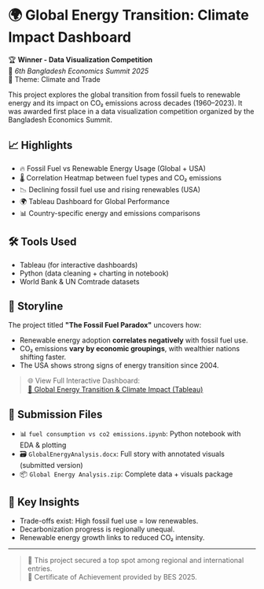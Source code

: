 # 🌍 Global Energy Transition: Climate Impact Dashboard

🏆 **Winner - Data Visualization Competition**  
📍 *6th Bangladesh Economics Summit 2025*  
🎯 Theme: Climate and Trade

This project explores the global transition from fossil fuels to renewable energy and its impact on CO₂ emissions across decades (1960–2023). It was awarded first place in a data visualization competition organized by the Bangladesh Economics Summit.

## 📈 Highlights

- 🔥 Fossil Fuel vs Renewable Energy Usage (Global + USA)
- 🌡️ Correlation Heatmap between fuel types and CO₂ emissions
- 📉 Declining fossil fuel use and rising renewables (USA)
- 🌍 Tableau Dashboard for Global Performance
- 📊 Country-specific energy and emissions comparisons

## 🛠 Tools Used

- Tableau (for interactive dashboards)
- Python (data cleaning + charting in notebook)
- World Bank & UN Comtrade datasets

## 📘 Storyline

The project titled **"The Fossil Fuel Paradox"** uncovers how:
- Renewable energy adoption **correlates negatively** with fossil fuel use.
- CO₂ emissions **vary by economic groupings**, with wealthier nations shifting faster.
- The USA shows strong signs of energy transition since 2004.

> 🌐 View Full Interactive Dashboard:  
> [🔗 Global Energy Transition & Climate Impact (Tableau)](https://public.tableau.com/app/profile/trevin.rodrigo/viz/GlobalEnergyTransitionClimateImpact/GlobalEnergyTransitionClimateImpact)

## 📄 Submission Files

- 📊 `fuel consumption vs co2 emissions.ipynb`: Python notebook with EDA & plotting
- 🗃 `GlobalEnergyAnalysis.docx`: Full story with annotated visuals (submitted version)
- 📦 `Global Energy Analysis.zip`: Complete data + visuals package

## 🧠 Key Insights

- Trade-offs exist: High fossil fuel use = low renewables.
- Decarbonization progress is regionally unequal.
- Renewable energy growth links to reduced CO₂ intensity.

---

> 🥇 This project secured a top spot among regional and international entries.  
> 🧾 Certificate of Achievement provided by BES 2025.
